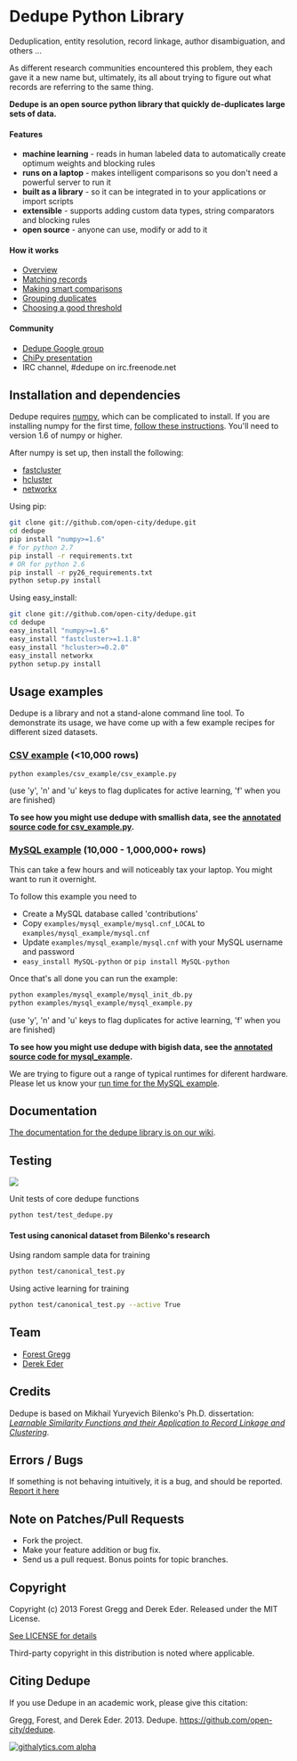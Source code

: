 # Dedupe Python Library

Deduplication, entity resolution, record linkage, author disambiguation, and others ...

As different research communities encountered this problem, they each gave it a new name but, ultimately, its all about trying to figure out what records are referring to the same thing.

__Dedupe is an open source python library that quickly de-duplicates large sets of data.__

#### Features
 * __machine learning__ - reads in human labeled data to automatically create optimum weights and blocking rules
 * __runs on a laptop__ - makes intelligent comparisons so you don't need a powerful server to run it
 * __built as a library__ - so it can be integrated in to your applications or import scripts
 * __extensible__ - supports adding custom data types, string comparators and blocking rules
 * __open source__ - anyone can use, modify or add to it

#### How it works
* [Overview](https://github.com/open-city/dedupe/wiki/Home)
* [Matching records](https://github.com/open-city/dedupe/wiki/Matching-records)
* [Making smart comparisons](https://github.com/open-city/dedupe/wiki/Making-smart-comparisons)
* [Grouping duplicates](https://github.com/open-city/dedupe/wiki/Grouping-duplicates)
* [Choosing a good threshold](https://github.com/open-city/dedupe/wiki/Choosing-a-good-threshold)

#### Community
* [Dedupe Google group](https://groups.google.com/forum/?fromgroups=#!forum/open-source-deduplication)
* [ChiPy presentation](http://pyvideo.org/video/973/big-data-de-duping)
* IRC channel, #dedupe on irc.freenode.net

## Installation and dependencies


Dedupe requires [numpy](http://numpy.scipy.org/), which can be complicated to install. 
If you are installing numpy for the first time, 
[follow these instructions](http://docs.scipy.org/doc/numpy/user/install.html). You'll need to version 1.6 of numpy or higher.

After numpy is set up, then install the following:
* [fastcluster](http://math.stanford.edu/~muellner/fastcluster.html)
* [hcluster](http://code.google.com/p/scipy-cluster/)
* [networkx](http://networkx.github.com/)

Using pip:

```bash
git clone git://github.com/open-city/dedupe.git
cd dedupe
pip install "numpy>=1.6"
# for python 2.7
pip install -r requirements.txt
# OR for python 2.6
pip install -r py26_requirements.txt
python setup.py install
```

Using easy_install:

```bash
git clone git://github.com/open-city/dedupe.git
cd dedupe
easy_install "numpy>=1.6"
easy_install "fastcluster>=1.1.8"
easy_install "hcluster>=0.2.0"
easy_install networkx
python setup.py install
```

## Usage examples

Dedupe is a library and not a stand-alone command line tool. To demonstrate its usage, we have come up with a few example recipes for different sized datasets.

### [CSV example](http://open-city.github.com/dedupe/doc/csv_example.html) (<10,000 rows)
```bash
python examples/csv_example/csv_example.py
```
  (use 'y', 'n' and 'u' keys to flag duplicates for active learning, 'f' when you are finished)
  
**To see how you might use dedupe with smallish data, see the [annotated source code for csv_example.py](http://open-city.github.com/dedupe/doc/csv_example.html).**

### [MySQL example](http://open-city.github.com/dedupe/doc/mysql_example.html) (10,000 - 1,000,000+ rows)
This can take a few hours and will noticeably tax your laptop. You might want to run it overnight.

To follow this example you need to 

* Create a MySQL database called 'contributions'
* Copy `examples/mysql_example/mysql.cnf_LOCAL` to `examples/mysql_example/mysql.cnf`
* Update `examples/mysql_example/mysql.cnf` with your MySQL username and password
* `easy_install MySQL-python` or `pip install MySQL-python`

Once that's all done you can run the example:

```bash
python examples/mysql_example/mysql_init_db.py 
python examples/mysql_example/mysql_example.py
```
  (use 'y', 'n' and 'u' keys to flag duplicates for active learning, 'f' when you are finished) 

**To see how you might use dedupe with bigish data, see the [annotated source code for mysql_example](http://open-city.github.com/dedupe/doc/mysql_example.html).** 

We are trying to figure out a range of typical runtimes for diferent hardware. Please let us know your 
[run time for the MySQL example](https://github.com/open-city/dedupe/wiki/Reported-MySQL-Example-Run-Times).

## Documentation
[The documentation for the dedupe library is on our wiki](https://github.com/open-city/dedupe/wiki/API-documentation).

## Testing

[<img src="https://travis-ci.org/open-city/dedupe.png" />](https://travis-ci.org/open-city/dedupe)

Unit tests of core dedupe functions
```bash
python test/test_dedupe.py
```

#### Test using canonical dataset from Bilenko's research
  
Using random sample data for training
```bash
python test/canonical_test.py
```

Using active learning for training
```bash
python test/canonical_test.py --active True
```

## Team

* [Forest Gregg](mailto:fgregg@gmail.com)
* [Derek Eder](mailto:derek.eder@gmail.com)

## Credits

Dedupe is based on Mikhail Yuryevich Bilenko's Ph.D. dissertation: [*Learnable Similarity Functions and their Application to Record Linkage and Clustering*](http://www.cs.utexas.edu/~ml/papers/marlin-dissertation-06.pdf).

## Errors / Bugs

If something is not behaving intuitively, it is a bug, and should be reported.
[Report it here](https://github.com/open-city/dedupe/issues)


## Note on Patches/Pull Requests
 
* Fork the project.
* Make your feature addition or bug fix.
* Send us a pull request. Bonus points for topic branches.

## Copyright

Copyright (c) 2013 Forest Gregg and Derek Eder. Released under the MIT License.

[See LICENSE for details](https://github.com/open-city/dedupe/wiki/License)

Third-party copyright in this distribution is noted where applicable.

## Citing Dedupe
If you use Dedupe in an academic work, please give this citation:

Gregg, Forest, and Derek Eder. 2013. Dedupe. https://github.com/open-city/dedupe.

[![githalytics.com alpha](https://cruel-carlota.pagodabox.com/861a8f3ec74c8928e0baad77640ab042 "githalytics.com")](http://githalytics.com/open-city/dedupe)
